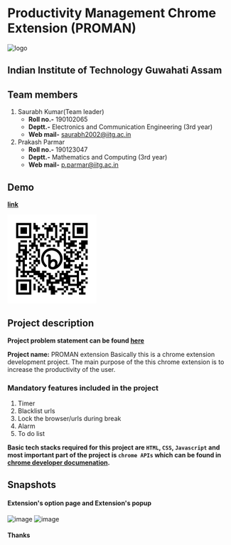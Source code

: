 # Productivity Management Chrome Extension (PROMAN)
 <img width="98" alt="logo" src="https://user-images.githubusercontent.com/95043790/187060251-b27d36bd-d4b4-4e4d-9737-f6f8822137f1.png">


## Indian Institute of Technology Guwahati Assam

## Team members
1. Saurabh Kumar(Team leader)
   - **Roll no.-** 190102065
   - **Deptt.-** Electronics and Communication Engineering (3rd year)
   - **Web mail-** [saurabh2002@iitg.ac.in](mailto:saurabh2002@iitg.ac.in)
2. Prakash Parmar
   - **Roll no.-** 190123047
   - **Deptt.-** Mathematics and Computing (3rd year)
   - **Web mail-** [p.parmar@iitg.ac.in](mailto:p.parmar@iitg.ac.in)
 

## Demo 
**[link](https://bit.ly/3wA4Hqe)**

![barcode](https://github.com/ntstet/proman_mv3/blob/master/images/barcode.png/)


## Project description
**Project problem statement can be found [here](https://www.dropbox.com/scl/fi/fij88g0at3h65pp51lia8/Productivity-Management.docx?dl=0&rlkey=nqbgm2t1r7fm26fvftmt6xaon)**

**Project name:** PROMAN extension
Basically this is a chrome extension development project. The main purpose of the this chrome extension is to increase the productivity of the user.

### Mandatory features included in the project
1. Timer
2. Blacklist urls
3. Lock the browser/urls during break
4. Alarm
5. To do list

**Basic tech stacks required for this project are `HTML`, `CSS`, `Javascript` and most important part of the project is `chrome APIs` which can be found in [chrome developer documenation](https://developer.chrome.com/docs/extensions/).**

## Snapshots
#### Extension's option page and Extension's popup
<img width="536" alt="image" src="https://user-images.githubusercontent.com/95043790/186961252-4796b96f-e923-4d49-ad49-6400a535677e.png">
 <img width="350" alt="image" src="https://user-images.githubusercontent.com/95043790/186961067-9ba4d6f9-b624-4ba7-9905-411aca44a28f.png">

#### Thanks 



